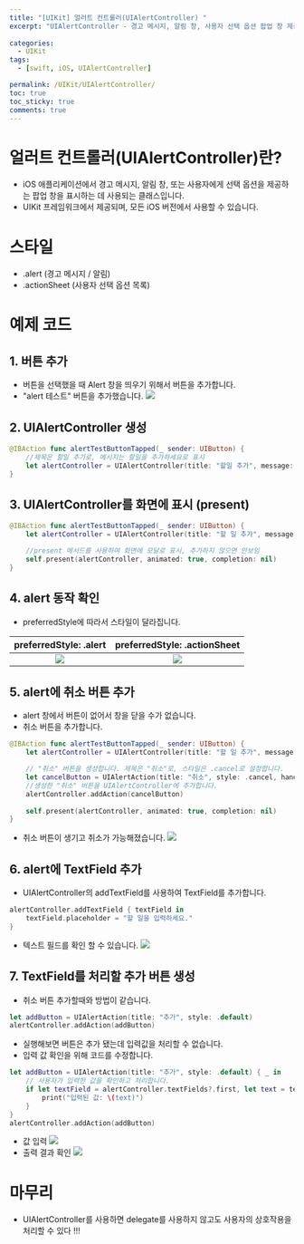 ```yaml
---
title: "[UIKit] 얼러트 컨트롤러(UIAlertController) "
excerpt: "UIAlertController - 경고 메시지, 알림 창, 사용자 선택 옵션 팝업 창 제공"
  
categories:
  - UIKit
tags:
  - [swift, iOS, UIAlertController]

permalink: /UIKit/UIAlertController/ 
toc: true         
toc_sticky: true   
comments: true      
---
```


# 얼러트 컨트롤러(UIAlertController)란? 
- iOS 애플리케이션에서 경고 메시지, 알림 창, 또는 사용자에게 선택 옵션을 제공하는 팝업 창을 표시하는 데 사용되는 클래스입니다. 
- UIKit 프레임워크에서 제공되며, 모든 iOS 버전에서 사용할 수 있습니다.

# 스타일 
- .alert (경고 메시지 / 알림) 
- .actionSheet (사용자 선택 옵션 목록)

# 예제 코드 
## 1. 버튼 추가 
- 버튼을 선택했을 때 Alert 창을 띄우기 위해서 버튼을 추가합니다. 
- "alert 테스트" 버튼을 추가했습니다.
![](/assets/images/categories/uikit/2024-03-21-alertTestButton.png)

## 2. UIAlertController 생성 
```swift
@IBAction func alertTestButtonTapped(_ sender: UIButton) {
    //제목은 할일 추가로, 메시지는 할일을 추가하세요로 표시
    let alertController = UIAlertController(title: "할일 추가", message: "할일을 추가하세요", preferredStyle: .alert)
}
```

## 3. UIAlertController를 화면에 표시 (present)
```swift
@IBAction func alertTestButtonTapped(_ sender: UIButton) {
    let alertController = UIAlertController(title: "할 일 추가", message: "할 일을 추가하세요", preferredStyle: .alert)

    //present 메서드를 사용하여 화면에 모달로 표시, 추가하지 않으면 안보임
    self.present(alertController, animated: true, completion: nil)
}
```

## 4. alert 동작 확인
- preferredStyle에 따라서 스타일이 달라집니다. 

|preferredStyle: .alert|preferredStyle: .actionSheet|
|:---:|:---:|
|<img src="/assets/images/categories/uikit/2024-03-21-preferredStyleAlert.png">|<img src="/assets/images/categories/uikit/2024-03-21-preferredStyleActionSheet.png">|

## 5. alert에 취소 버튼 추가
- alert 창에서 버튼이 없어서 창을 닫을 수가 없습니다. 
- 취소 버튼을 추가합니다. 
```swift
@IBAction func alertTestButtonTapped(_ sender: UIButton) {
    let alertController = UIAlertController(title: "할 일 추가", message: "할 일을 추가하세요", preferredStyle: .alert)

    // "취소" 버튼을 생성합니다. 제목은 "취소"로, 스타일은 .cancel로 설정합니다.        
    let cancelButton = UIAlertAction(title: "취소", style: .cancel, handler: nil)
    //생성한 "취소" 버튼을 UIAlertController에 추가합니다.
    alertController.addAction(cancelButton)
    
    self.present(alertController, animated: true, completion: nil)
}
```
- 취소 버튼이 생기고 취소가 가능해졌습니다. 
![](/assets/images/categories/uikit/2024-03-21-alertCancelButton.png)

## 6. alert에 TextField 추가 
- UIAlertController의 addTextField를 사용하여 TextField를 추가합니다.  
```swift
alertController.addTextField { textField in
    textField.placeholder = "할 일을 입력하세요."
}
```
- 텍스트 필드를 확인 할 수 있습니다. 
![](/assets/images/categories/uikit/2024-03-21-alertTextField.png)

## 7. TextField를 처리할 추가 버튼 생성 
- 취소 버튼 추가할때와 방법이 같습니다. 
```swift        
let addButton = UIAlertAction(title: "추가", style: .default) 
alertController.addAction(addButton)                
```
- 실행해보면 버튼은 추가 됐는데 입력값을 처리할 수 없습니다. 
- 입력 값 확인을 위해 코드를 수정합니다. 
```swift        
let addButton = UIAlertAction(title: "추가", style: .default) { _ in
    // 사용자가 입력한 값을 확인하고 처리합니다.
    if let textField = alertController.textFields?.first, let text = textField.text {
        print("입력된 값: \(text)")
    }
}
alertController.addAction(addButton)          
```
- 값 입력 
![](/assets/images/categories/uikit/2024-03-21-alertTextFieldInputValue.png)
- 출력 결과 확인
![](/assets/images/categories/uikit/2024-03-21-result.png)

# 마무리 
- UIAlertController를 사용하면 delegate를 사용하지 않고도 사용자의 상호작용을 처리할 수 있다 !!! 
